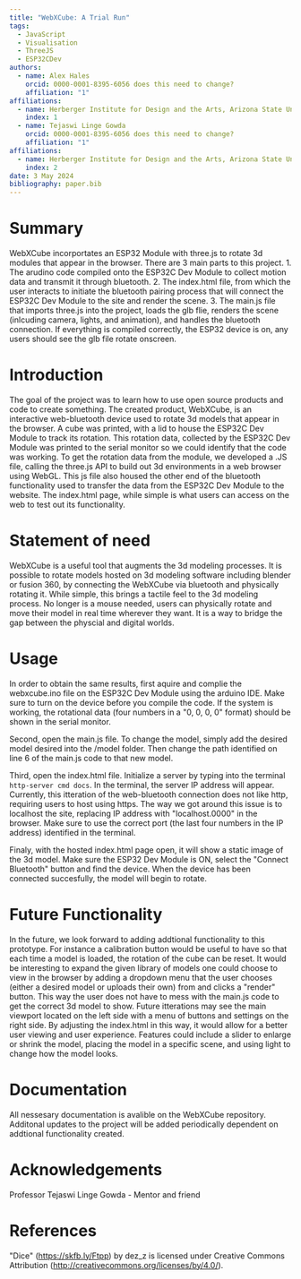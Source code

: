 ```yaml
---
title: "WebXCube: A Trial Run"
tags:
  - JavaScript
  - Visualisation
  - ThreeJS
  - ESP32CDev
authors:
  - name: Alex Hales
    orcid: 0000-0001-8395-6056 does this need to change?
    affiliation: "1"
affiliations:
  - name: Herberger Institute for Design and the Arts, Arizona State University, USA
    index: 1
  - name: Tejaswi Linge Gowda
    orcid: 0000-0001-8395-6056 does this need to change?
    affiliation: "1"
affiliations:
  - name: Herberger Institute for Design and the Arts, Arizona State University, USA
    index: 2
date: 3 May 2024
bibliography: paper.bib
---
```


# Summary

WebXCube incorportates an ESP32 Module with three.js to rotate 3d modules that appear in the browser. There are 3 main parts to this project. 1. The arudino code compiled onto the ESP32C Dev Module to collect motion data and transmit it through bluetooth. 2. The index.html file, from which the user interacts to initiate the bluetooth pairing process that will connect the ESP32C Dev Module to the site and render the scene. 3. The main.js file that imports three.js into the project, loads the glb flie, renders the scene (inlcuding camera, lights, and animation), and handles the bluetooth connection. If everything is compiled correctly, the ESP32 device is on, any users should see the glb file rotate onscreen. 

# Introduction

The goal of the project was to learn how to use open source products and code to create something. The created product, WebXCube, is an interactive web-bluetooth device used to rotate 3d models that appear in the browser. A cube was printed, with a lid to house the ESP32C Dev Module to track its rotation. This rotation data, collected by the ESP32C Dev Module was printed to the serial monitor so we could identify that the code was working. To get the rotation data from the module, we developed a .JS file, calling the three.js API to build out 3d environments in a web browser using WebGL. This js file also housed the other end of the bluetooth functionality used to transfer the data from the ESP32C Dev Module to the website. The index.html page, while simple is what users can access on the web to test out its functionality. 

# Statement of need

WebXCube is a useful tool that augments the 3d modeling processes. It is possible to rotate models hosted on 3d modeling software including blender or fusion 360, by connecting the WebXCube via bluetooth and physically rotating it. While simple, this brings a tactile feel to the 3d modeling process. No longer is a mouse needed, users can physically rotate and move their model in real time wherever they want. It is a way to bridge the gap between the physcial and digital worlds.

# Usage

In order to obtain the same results, first aquire and complie the webxcube.ino file on the ESP32C Dev Module using the arduino IDE. Make sure to turn on the device before you compile the code. If the system is working, the rotational data (four numbers in a "0, 0, 0, 0" format) should be shown in the serial monitor. 

Second, open the main.js file. To change the model, simply add the desired model desired into the /model folder. Then change the path identified on line 6 of the main.js code to that new model.

Third, open the index.html file. Initialize a server by typing into the terminal <code>http-server cmd docs</code>. In the terminal, the server IP address will appear. Currently, this itteration of the web-bluetooth connection does not like http, requiring users to host using https. The way we got around this issue is to localhost the site, replacing IP address with "localhost.0000" in the browser. Make sure to use the correct port (the last four numbers in the IP address) identified in the terminal. 

Finaly, with the hosted index.html page open, it will show a static image of the 3d model. Make sure the ESP32 Dev Module is ON, select the "Connect Bluetooth" button and find the device. When the device has been connected succesfully, the model will begin to rotate. 

# Future Functionality

 In the future, we look forward to adding addtional functionality to this prototype. For instance a calibration button would be useful to have so that each time a model is loaded, the rotation of the cube can be reset. It would be interesting to expand the given library of models one could choose to view in the browser by adding a dropdown menu that the user chooses (either a desired model or uploads their own) from and clicks a "render" button. This way the user does not have to mess with the main.js code to get the correct 3d model to show. Future itterations may see the main viewport located on the left side with a menu of buttons and settings on the right side. By adjusting the index.html in this way, it would allow for a better user viewing and user experience. Features could include a slider to enlarge or shrink the model, placing the model in a specific scene, and using light to change how the model looks.  

# Documentation

All nessesary documentation is avalible on the WebXCube repository. Additonal updates to the project will be added periodically dependent on addtional functionality created. 

# Acknowledgements

Professor Tejaswi Linge Gowda - Mentor and friend

# References

"Dice" (https://skfb.ly/Ftpp) by dez_z is licensed under Creative Commons Attribution (http://creativecommons.org/licenses/by/4.0/).
